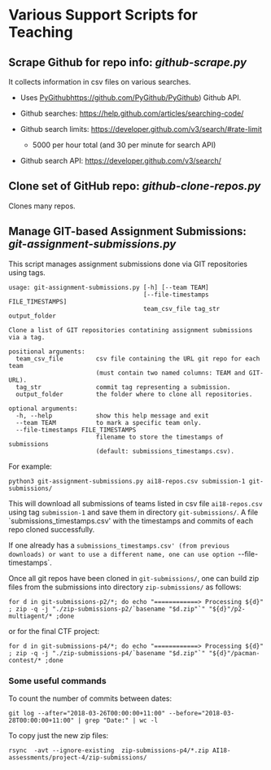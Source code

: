 # Various Support Scripts for Teaching


## Scrape Github for repo info: _github-scrape.py_

It collects information in csv files on various searches.

* Uses [PyGithub]()https://github.com/PyGithub/PyGithub) Github API.

* Github searches: https://help.github.com/articles/searching-code/
* Github search limits: https://developer.github.com/v3/search/#rate-limit
    * 5000 per hour total (and 30 per minute for search API)
* Github search API: https://developer.github.com/v3/search/


## Clone set of GitHub repo: _github-clone-repos.py_

Clones many repos.



## Manage GIT-based Assignment Submissions:  _git-assignment-submissions.py_

This script manages assignment submissions done via GIT repositories using tags.

```
usage: git-assignment-submissions.py [-h] [--team TEAM]
                                     [--file-timestamps FILE_TIMESTAMPS]
                                     team_csv_file tag_str output_folder

Clone a list of GIT repositories contatining assignment submissions via a tag.

positional arguments:
  team_csv_file         csv file containing the URL git repo for each team
                        (must contain two named columns: TEAM and GIT-URL).
  tag_str               commit tag representing a submission.
  output_folder         the folder where to clone all repositories.

optional arguments:
  -h, --help            show this help message and exit
  --team TEAM           to mark a specific team only.
  --file-timestamps FILE_TIMESTAMPS
                        filename to store the timestamps of submissions
                        (default: submissions_timestamps.csv).
```

For example:

```
python3 git-assignment-submissions.py ai18-repos.csv submission-1 git-submissions/
```

This will download all submissions of teams listed in csv file `ai18-repos.csv` using tag `submission-1`
and save them in directory `git-submissions/`. A file `submissions_timestamps.csv' with the timestamps and commits of each repo cloned successfully.

If one already has a `submissions_timestamps.csv' (from previous downloads) or want to use a different name, one can use option `--file-timestamps`.



Once all git repos have been cloned in `git-submissions/`, one can build zip files from the submissions into directory `zip-submissions/` as follows:

```
for d in git-submissions-p2/*; do echo "============> Processing ${d}" ; zip -q -j "./zip-submissions-p2/`basename "$d.zip"`" "${d}"/p2-multiagent/* ;done
```

or for the final CTF project:

```
for d in git-submissions-p4/*; do echo "============> Processing ${d}" ; zip -q -j "./zip-submissions-p4/`basename "$d.zip"`" "${d}"/pacman-contest/* ;done
```

### Some useful commands

To count the number of commits between dates:

```
git log --after="2018-03-26T00:00:00+11:00" --before="2018-03-28T00:00:00+11:00" | grep "Date:" | wc -l
```

To copy just the new zip files:

```
rsync  -avt --ignore-existing  zip-submissions-p4/*.zip AI18-assessments/project-4/zip-submissions/
```
